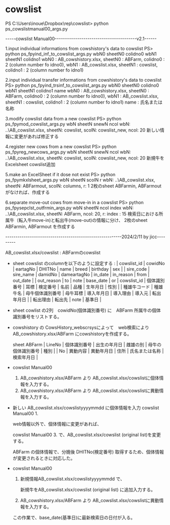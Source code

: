 # cowslist
PS C:\Users\inoue\Dropbox\rep\cowslist>  python ps_cowslistmanual00_args.py

-----cowslist Manual00----------------------------------------v2.1------

1.input individual informations from cowshistory's data to cowslist
PS> python ps_fpyind_inf_to_cowslist_args.py wbN0 sheetN0 colidno0 wbN1 sheetN1 colidno1
wbN0 : AB_cowshistory.xlsx, sheetN0 : ABFarm, colidno0 : 2 (column number fo idno0),
wbN1 : AB_cowslist.xlsx, sheetN1 : cowslist, colidno1 : 2 (column number fo idno1)

2.input individual transfer informations from cowshistory's data to cowslist
PS> python ps_fpyind_trsinf_to_cowslist_args.py wbN0 sheetN0 colidno0
wbN1 sheetN1 colidno1 name
wbN0 : AB_cowshistory.xlsx, sheetN0 : ABFarm, colidno0 : 2 (column number fo idno0),
wbN1 : AB_cowslist.xlsx, sheetN1 : cowslist, colidno1 : 2 (column number fo idno1)
name : 氏名または名称

3.modify cowslist data from a new cowslist
PS> python ps_fpymod_cowslist_args.py wbN sheetN snewN ncol
wbN: ..\AB_cowslist.xlsx, sheetN: cowslist, scolN: cowslist_new, ncol: 20
新しい情報に変更があれば修正する

4.register new cows from a new cowslist
PS> python ps_fpyreg_newcows_args.py wbN sheetN snewN ncol
wbN: ..\AB_cowslist.xlsx, sheetN: cowslist, scolN: cowslist_new, ncol: 20
新規牛をExcelsheet cowslist追加

5.make an ExcelSheet if it dose not exist
PS> python ps_fpymkxlsheet_args.py wbN sheetN scolN r
wbN: ..\AB_cowslist.xlsx, sheetN: ABFarmout, scolN: columns, r: 1
2枚のsheet ABFarmin, ABFarmout がなければ、作成する

6.separate move-out cows from move-in in a cowslist
PS> python ps_fpysepclst_outfrmin_args.py wbN sheetN ncol index
wbN: ..\AB_cowslist.xlsx, sheetN: ABFarm, ncol: 20, r: index : 15
検索日における所属牛（転入牛move-in)と転出牛(move-out)の情報に分け、
2枚のsheet ABFarmin, ABFarmout を作成する

---------------------------------------------------------2024/2/11 by jicc---------

AB_cowslist.xlsx/cowslist : ABFarmのcowslist

- sheet cowslist のcolumnを以下のように設定する :
| cowslist_id | cowidNo | eartagNo | DHITNo | name | breed | birthday | sex |
| sire_code | sire_name | damidNo | dameartagNo | in_date | in_reason | from | out_date |
| out_reason | to | note | base_date |
or
| cowslist_id | 個体識別番号 | 耳標 | 検定番号 | 名前 | 品種 | 生年月日 | 性別 |
| 種雄牛コード | 種雄牛名 | 母牛個体識別番号 | 母牛耳標 | 導入年月日 | 導入理由 | 導入元 | 転出年月日 |
| 転出理由 | 転出先 | note | 基準日 |
- sheet cowlist の2列　cowidNo(個体識別番号) に　ABFarm 所属牛の個体識別番号をリストする。
- cowshistory の CowsHistory_webscrsysによって　web検索によりAB_cowshistory.xlsx/ABFarm にcowshistoryを作成する。
    
    sheet ABFarm
| LineNo | 個体識別番号 | 出生の年月日 | 雌雄の別 | 母牛の個体識別番号 | 種別 |
| No | 異動内容 | 異動年月日 | 住所 | 氏名または名称 | 検索年月日 |

- cowslist Manual00
    1. AB_cowshistory.xlsx/ABFarm より AB_cowslist.xlsx/cowslistに個体情報を入力する。
    2. AB_cowshistory.xlsx/ABFarm より AB_cowslist.xlsx/cowslistに異動情報を入力する。
- 新しい AB_cowslist.xlsx/cowslistyyyymmdd に個体情報を入力 cowslist Manual00 1.
    
    web情報以外で、個体情報に変更があれば、
    
    cowslist Manual00 3. で、AB_cowslist.xlsx/cowslist (original list)を変更する。
    
    ABFarm の個体情報で、分娩後 DHITNo(検定番号) 取得するため、個体情報が変更されるときに対応した。
    
- cowslist Manual00
    1. 新規情報AB_cowslist.xlsx/cowslistyyyymmdd で、
        
        新規牛をAB_cowslist.xlsx/cowslist (original list) に追加入力する。
        
    
    2. AB_cowshistory.xlsx/ABFarm より AB_cowslist.xlsx/cowslistに異動情報を入力する。
    
    この作業で、base_date(基準日)に最新検索日の日付が入る。

